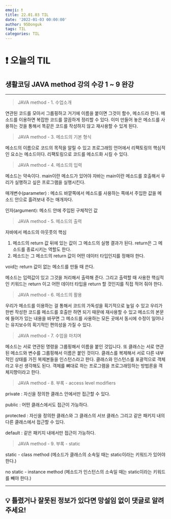 ```yaml
---
emoji: ❗
title: 22.01.03 TIL
date: '2022-01-03 00:00:00'
author: 95Donguk
tags: TIL
categories: TIL
---
```


# ❗ 오늘의 TIL

## 생활코딩 JAVA method 강의 수강 1 ~ 9 완강
***
>JAVA method - 1. 수업소개

연관된 코드를 모아서 그룹핑하고 거기에 이름을 붙이면 그것이 함수, 메소드라 한다. 메소드를 이용하면 복잡한 코드를 깔끔하게 정리할 수 있다. 이미 만들어 놓은 메소드를 사용하는 것을 통해서 똑같은 코드를 작성하지 않고 재사용할 수 있게 된다.

>JAVA method - 3. 메소드의 기본 형식

메소드의 이름으로 코드의 목적을 알릴 수 있고 프로그래밍 언어에서 리팩토링의 핵심적인 요소는 메소드이다. 리팩토링으로 코드를 메소드화 시킬 수 있다.

>JAVA method - 4. 메소드의 입력

메소드는 약속이다. main이란 메소드가 있어야 자바는 main이란 메소드를 호출해서 우리가 실행하고 싶은 프로그램을 실행시킨다.

매개변수(parameter) : 메소드 바깥쪽에서 메소드를 사용하는 쪽에서 주입한 값을 메소드 안으로 흘려보내 주는 매개자다.

인자(argument): 메소드 안에 주입된 구체적인 값

>JAVA method - 5. 메소드의 출력

자바에서 메소드의 아웃풋의 핵심
1. 메소드의 return 값 뒤에 있는 값이 그 메소드의 실행 결과가 된다. return은 그 메소드를 종료시키는 역할도 한다.
2. 메소드는 그 메소드의 return 값이 어떤 데이터 타입인지를 정해야 한다.

void는 return 값이 없는 메소드를 만들 때 쓴다.

메소드는 입력값이 있고 그것을 처리해서 출력해 준다. 그리고 출력할 때 사용한 핵심적인 키워드는 return 이고 어떤 데이터 타입을 return 할 것인지를 직접 적어 줘야 한다.

>JAVA method - 6. 메소드의 활용

우리가 메소드를 이용하는 걸 통해서 코드의 가독성을 획기적으로 높일 수 있고 우리가 한번 작성한 코드를 메소드를 호출만 하면 되기 때문에 재사용할 수 있고 메소드의 본문에 들어가 있는 내용을 바꾸면 그 메소드를 사용하는 모든 곳에서 동시에 수정이 일어나는 유지보수의 획기적인 편의성을 가질 수 있다.

>JAVA method - 7. 수업을 마치며

메소드는 서로 연관된 명령을 그룹핑해서 이름을 붙인 것입니다. 또 클래스는 서로 연관된 메소드와 변수를 그룹핑해서 이름은 붙인 것이다.
클래스를 복제해서 서로 다른 내부적인 상태를 가진 복제본들을 인스턴스라고 한다.
클래스와 인스턴스를 포괄적으로 객체라고 우선 생각해도 된다. 객체를 뼈대로 하는 프로그램을 프로그래밍하는 방법론을 객체지향이라고 한다.

>JAVA method - 8. 부록 - access level modifiers

private : 자신을 정의한 클래스 안에서만 접근할 수 있다.

public : 어떤 클래스에서도 접근이 가능하다.

protected : 자신을 정의한 클래스와 그 클래스의 서브 클래스 그리고 같은 패키지 내의 다른 클래스에서 접근할 수 있다.

default : 같은 패키지 내에서만 접근이 가능하다.

>JAVA method - 9. 부록 - static

static - class method (메소드가 클래스의 소속일 때는 static이라는 키워드가 있어야 한다.)

no static - instance method (메소드가 인스턴스의 소속일 때는 static이라는 키워드를 빼야 한다.)

***
## 💡 틀렸거나 잘못된 정보가 있다면 망설임 없이 댓글로 알려주세요!

